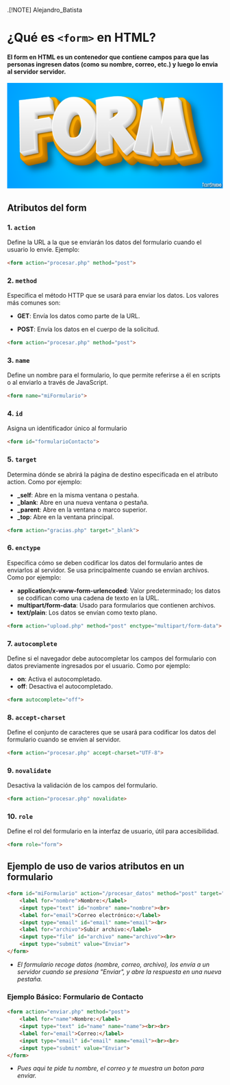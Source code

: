 .[!NOTE]
Alejandro_Batista


# ¿Qué es ```<form>``` en HTML?
#### El form en HTML es un contenedor que contiene campos para que las personas ingresen datos (como su nombre, correo, etc.) y luego lo envia al servidor servidor.
![Mi imagen local](img/form.png)

## Atributos del form
### 1. ```action```
Define la URL a la que se enviarán los datos del formulario cuando el usuario lo envíe.
Ejemplo:
```html
<form action="procesar.php" method="post">
```
### 2. ```method```
Especifica el método HTTP que se usará para enviar los datos. Los valores más comunes son:

* **GET**: Envía los datos como parte de la URL.

* **POST**: Envía los datos en el cuerpo de la solicitud.
```html
<form action="procesar.php" method="post">
```
### 3. ```name```
Define un nombre para el formulario, lo que permite referirse a él en scripts o al enviarlo a través de JavaScript.
```html
<form name="miFormulario">
```
### 4. ```id```
Asigna un identificador único al formulario
```html
<form id="formularioContacto">
```
### 5. ```target```
Determina dónde se abrirá la página de destino especificada en el atributo action. Como por ejemplo:

* **_self**: Abre en la misma ventana o pestaña.
* **_blank**: Abre en una nueva ventana o pestaña.
* **_parent**: Abre en la ventana o marco superior.
* **_top**: Abre en la ventana principal.
```html
<form action="gracias.php" target="_blank">
```
### 6. ```enctype```
Especifica cómo se deben codificar los datos del formulario antes de enviarlos al servidor. Se usa principalmente cuando se envían archivos. Como por ejemplo:

* **application/x-www-form-urlencoded**: Valor predeterminado; los datos se codifican como una cadena de texto en la URL.
* **multipart/form-data**: Usado para formularios que contienen archivos.
* **text/plain**: Los datos se envían como texto plano.
```html
<form action="upload.php" method="post" enctype="multipart/form-data">
```
### 7. ```autocomplete```
Define si el navegador debe autocompletar los campos del formulario con datos previamente ingresados por el usuario. Como por ejemplo:

* **on**: Activa el autocompletado.
* **off**: Desactiva el autocompletado.
```html
<form autocomplete="off">
```
### 8. ```accept-charset```
Define el conjunto de caracteres que se usará para codificar los datos del formulario cuando se envíen al servidor.
```html
<form action="procesar.php" accept-charset="UTF-8">
```
### 9. ```novalidate```
Desactiva la validación de los campos del formulario.
```html
<form action="procesar.php" novalidate>
```
### 10. ```role```
Define el rol del formulario en la interfaz de usuario, útil para accesibilidad.
```html
<form role="form">
```

## Ejemplo de uso de varios atributos en un formulario
```html
<form id="miFormulario" action="/procesar_datos" method="post" target="_blank" enctype="multipart/form-data" autocomplete="on" accept-charset="UTF-8" novalidate>
    <label for="nombre">Nombre:</label>
    <input type="text" id="nombre" name="nombre"><br>
    <label for="email">Correo electrónico:</label>
    <input type="email" id="email" name="email"><br>
    <label for="archivo">Subir archivo:</label>
    <input type="file" id="archivo" name="archivo"><br>
    <input type="submit" value="Enviar">
</form>
```
* *El formulario recoge datos (nombre, correo, archivo), los envía a un servidor cuando se presiona "Enviar", y abre la respuesta en una nueva pestaña.*
### Ejemplo Básico: Formulario de Contacto
```html
<form action="enviar.php" method="post">
    <label for="name">Nombre:</label>
    <input type="text" id="name" name="name"><br><br>
    <label for="email">Correo:</label>
    <input type="email" id="email" name="email"><br><br>
    <input type="submit" value="Enviar">
</form>
```
* *Pues aqui te pide tu nombre, el correo y te muestra un boton para enviar.* 